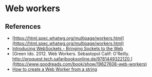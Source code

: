 # Web workers

## References

- [https://html.spec.whatwg.org/multipage/workers.html](https://html.spec.whatwg.org/multipage/workers.html)
- [Introducing WebSockets - Bringing Sockets to the Web](https://web.dev/workers-basics/#toc-enviornment-subworkers)
- [Green Ido. 2012. Web Workers. Sebastopol Calif: O'Reilly. http://proquest.tech.safaribooksonline.de/9781449322120.](https://www.goodreads.com/book/show/19627608-web-workers)
- [How to create a Web Worker from a string](https://stackoverflow.com/questions/10343913/how-to-create-a-web-worker-from-a-string)
